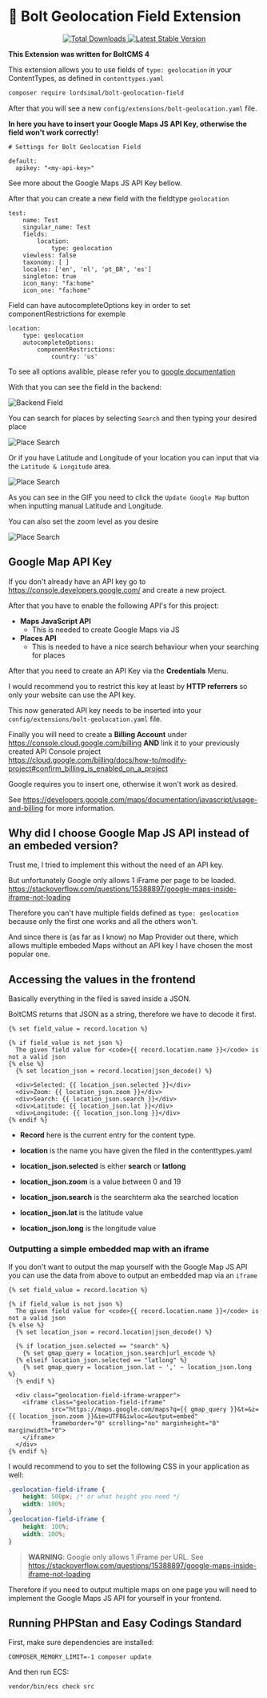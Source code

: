 # 📝 Bolt Geolocation Field Extension

<p align="center">
    <a href="https://packagist.org/packages/LordSimal/bolt-geolocation-field" target="_blank">
        <img alt="Total Downloads" src="https://img.shields.io/packagist/dt/LordSimal/bolt-geolocation-field.svg?style=flat-square">
    </a>
    <a href="https://packagist.org/packages/LordSimal/bolt-geolocation-field" target="_blank">
        <img alt="Latest Stable Version" src="https://img.shields.io/packagist/v/LordSimal/bolt-geolocation-field.svg?style=flat-square&label=stable">
    </a>
</p>

**This Extension was written for BoltCMS 4**

This extension allows you to use fields of `type: geolocation` in your 
ContentTypes, as defined in `contenttypes.yaml`

```bash
composer require lordsimal/bolt-geolocation-field 
```

After that you will see a new `config/extensions/bolt-geolocation.yaml` file.

**In here you have to insert your Google Maps JS API Key, otherwise the field won't work correctly!** 

```
# Settings for Bolt Geolocation Field

default:
  apikey: "<my-api-key>"
```

See more about the Google Maps JS API Key bellow.

After that you can create a new field with the fieldtype `geolocation`

```
test:
    name: Test
    singular_name: Test
    fields:
        location:
            type: geolocation
    viewless: false
    taxonomy: [ ]
    locales: ['en', 'nl', 'pt_BR', 'es']
    singleton: true
    icon_many: "fa:home"
    icon_one: "fa:home"
```

Field can have autocompleteOptions key in order to set componentRestrictions for exemple

```
location:
    type: geolocation
    autocompleteOptions:
        componentRestrictions:
            country: 'us'
```
To see all options avalible, please refer you to [google documentation](https://developers.google.com/maps/documentation/javascript/geocoding#ComponentFiltering) 

With that you can see the field in the backend:

![Backend Field](screenshots/backend-field-empty.png)

You can search for places by selecting `Search` and then typing your desired place

![Place Search](screenshots/backend-search.gif)

Or if you have Latitude and Longitude of your location you can input that via the 
`Latitude & Longitude` area.

![Place Search](screenshots/backend-latlong.gif)

As you can see in the GIF you need to click the `Update Google Map` button when 
inputting manual Latitude and Longitude.

You can also set the zoom level as you desire

![Place Search](screenshots/backend-zoom.gif)


## Google Map API Key

If you don't already have an API key go to https://console.developers.google.com/ 
and create a new project.

After that you have to enable the following API's for this project:

- **Maps JavaScript API**
    - This is needed to create Google Maps via JS
- **Places API**
    - This is needed to have a nice search behaviour when your searching for places

After that you need to create an API Key via the **Credentials** Menu.

I would recommend you to restrict this key at least by **HTTP referrers** so only 
your website can use the API key.

This now generated API key needs to be inserted into your 
`config/extensions/bolt-geolocation.yaml` file.

Finally you will need to create a **Billing Account** under 
https://console.cloud.google.com/billing **AND** link it to your previously 
created API Console project  
https://cloud.google.com/billing/docs/how-to/modify-project#confirm_billing_is_enabled_on_a_project

Google requires you to insert one, otherwise it won't work as desired.

See https://developers.google.com/maps/documentation/javascript/usage-and-billing 
for more information.


## Why did I choose Google Map JS API instead of an embeded version?

Trust me, I tried to implement this without the need of an API key.

But unfortunately Google only allows 1 iFrame per page to be loaded.
https://stackoverflow.com/questions/15388897/google-maps-inside-iframe-not-loading

Therefore you can't have multiple fields defined as `type: geolocation` because
only the first one works and all the others won't.

And since there is (as far as I know) no Map Provider out there, which allows
multiple embeded Maps without an API key I have chosen the most popular one.


## Accessing the values in the frontend

Basically everything in the filed is saved inside a JSON.

BoltCMS returns that JSON as a string, therefore we have to decode it first.

```
{% set field_value = record.location %}

{% if field_value is not json %}
  The given field value for <code>{{ record.location.name }}</code> is not a valid json
{% else %}
  {% set location_json = record.location|json_decode() %}

  <div>Selected: {{ location_json.selected }}</div>
  <div>Zoom: {{ location_json.zoom }}</div>
  <div>Search: {{ location_json.search }}</div>
  <div>Latitude: {{ location_json.lat }}</div>
  <div>Longitude: {{ location_json.long }}</div>
{% endif %}
```

* **Record** here is the current entry for the content type.
* **location** is the name you have given the filed in the contenttypes.yaml


* **location_json.selected** is either **search** or **latlong**
* **location_json.zoom** is a value between 0 and 19
* **location_json.search** is the searchterm aka the searched location
* **location_json.lat** is the latitude value
* **location_json.long** is the longitude value


### Outputting a simple embedded map with an iframe

If you don't want to output the map yourself with the Google Map JS API 
you can use the data from above to output an embedded map via an `iframe`

```
{% set field_value = record.location %}

{% if field_value is not json %}
  The given field value for <code>{{ record.location.name }}</code> is not a valid json
{% else %}
  {% set location_json = record.location|json_decode() %}

  {% if location_json.selected == "search" %}
    {% set gmap_query = location_json.search|url_encode %}
  {% elseif location_json.selected == "latlong" %}
    {% set gmap_query = location_json.lat ~ ',' ~ location_json.long %}
  {% endif %}
  
  <div class="geolocation-field-iframe-wrapper">
    <iframe class="geolocation-field-iframe"
            src="https://maps.google.com/maps?q={{ gmap_query }}&t=&z={{ location_json.zoom }}&ie=UTF8&iwloc=&output=embed"
            frameborder="0" scrolling="no" marginheight="0" marginwidth="0">
    </iframe>
  </div>
{% endif %}
```

I would recommend to you to set the following CSS in your application as well:

```css
.geolocation-field-iframe {
    height: 500px; /* or what height you need */
    width: 100%;
}
.geolocation-field-iframe {
    height: 100%;
    width: 100%;
}
```

> **WARNING**: Google only allows 1 iFrame per URL. See https://stackoverflow.com/questions/15388897/google-maps-inside-iframe-not-loading

Therefore if you need to output multiple maps on one page you will need 
to implement the Google Maps JS API for yourself in your frontend.


## Running PHPStan and Easy Codings Standard

First, make sure dependencies are installed:

```
COMPOSER_MEMORY_LIMIT=-1 composer update
```

And then run ECS:

```
vendor/bin/ecs check src
```
